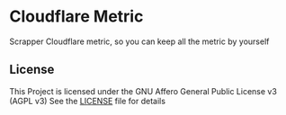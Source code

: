 # Cloudflare Metric

Scrapper Cloudflare metric, so you can keep all the metric by yourself

## License

This Project is licensed under the GNU Affero General Public License v3 (AGPL v3)
See the [LICENSE](LICENSE) file for details
